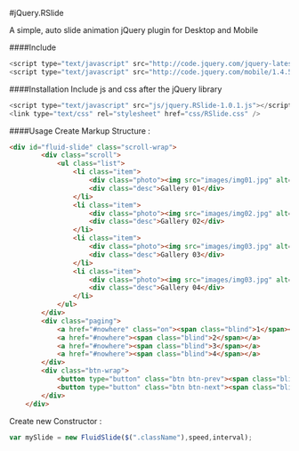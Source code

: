 #jQuery.RSlide

A simple, auto slide animation jQuery plugin for Desktop and Mobile


####Include

```javascript
<script type="text/javascript" src="http://code.jquery.com/jquery-latest.min.js"></script>
<script type="text/javascript" src="http://code.jquery.com/mobile/1.4.5/jquery.mobile-1.4.5.min.js"></script>
```

####Installation
Include js and css after the jQuery library

```javascript
<script type="text/javascript" src="js/jquery.RSlide-1.0.1.js"></script>
<link type="text/css" rel="stylesheet" href="css/RSlide.css" />
```

####Usage
Create Markup Structure :
```html
<div id="fluid-slide" class="scroll-wrap">
		<div class="scroll">
			<ul class="list">
				<li class="item">
					<div class="photo"><img src="images/img01.jpg" alt="" /></div>
					<div class="desc">Gallery 01</div>
				</li>
				<li class="item">
					<div class="photo"><img src="images/img02.jpg" alt="" /></div>
					<div class="desc">Gallery 02</div>
				</li>
				<li class="item">
					<div class="photo"><img src="images/img03.jpg" alt="" /></div>
					<div class="desc">Gallery 03</div>
				</li>
				<li class="item">
					<div class="photo"><img src="images/img03.jpg" alt="" /></div>
					<div class="desc">Gallery 04</div>
				</li>
			</ul>
		</div>
		<div class="paging">
			<a href="#nowhere" class="on"><span class="blind">1</span></a>
			<a href="#nowhere"><span class="blind">2</span></a>
			<a href="#nowhere"><span class="blind">3</span></a>
			<a href="#nowhere"><span class="blind">4</span></a>
		</div>
		<div class="btn-wrap">
			<button type="button" class="btn btn-prev"><span class="blind">prev</span></button>
			<button type="button" class="btn btn-next"><span class="blind">next</span></button>
		</div>
	</div>
```
Create new Constructor :
```javascript
var mySlide = new FluidSlide($(".className"),speed,interval);
```


